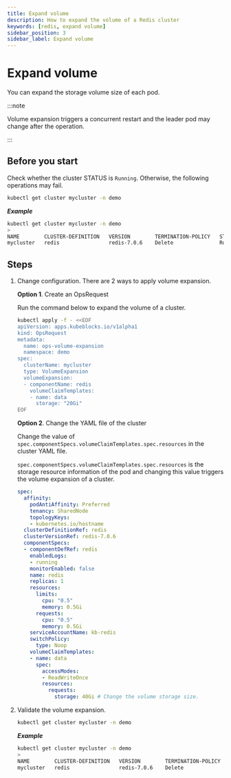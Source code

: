 ```yaml
---
title: Expand volume
description: How to expand the volume of a Redis cluster
keywords: [redis, expand volume]
sidebar_position: 3
sidebar_label: Expand volume
---
```


# Expand volume

You can expand the storage volume size of each pod.

:::note

Volume expansion triggers a concurrent restart and the leader pod may change after the operation.

:::

## Before you start

Check whether the cluster STATUS is `Running`. Otherwise, the following operations may fail.

```bash
kubectl get cluster mycluster -n demo
```

***Example***

```bash
kubectl get cluster mycluster -n demo
>
NAME        CLUSTER-DEFINITION   VERSION        TERMINATION-POLICY   STATUS    AGE
mycluster   redis                redis-7.0.6    Delete               Running   4d18h
```

## Steps

1. Change configuration. There are 2 ways to apply volume expansion.

   **Option 1**. Create an OpsRequest

   Run the command below to expand the volume of a cluster.

   ```bash
   kubectl apply -f - <<EOF
   apiVersion: apps.kubeblocks.io/v1alpha1
   kind: OpsRequest
   metadata:
     name: ops-volume-expansion
     namespace: demo
   spec:
     clusterName: mycluster
     type: VolumeExpansion
     volumeExpansion:
     - componentName: redis
       volumeClaimTemplates:
       - name: data
         storage: "20Gi"
   EOF
   ```

   **Option 2**. Change the YAML file of the cluster

   Change the value of `spec.componentSpecs.volumeClaimTemplates.spec.resources` in the cluster YAML file.

   `spec.componentSpecs.volumeClaimTemplates.spec.resources` is the storage resource information of the pod and changing this value triggers the volume expansion of a cluster.

    ```yaml
    spec:
      affinity:
        podAntiAffinity: Preferred
        tenancy: SharedNode
        topologyKeys:
        - kubernetes.io/hostname
      clusterDefinitionRef: redis
      clusterVersionRef: redis-7.0.6
      componentSpecs:
      - componentDefRef: redis
        enabledLogs:
        - running
        monitorEnabled: false
        name: redis
        replicas: 1
        resources:
          limits:
            cpu: "0.5"
            memory: 0.5Gi
          requests:
            cpu: "0.5"
            memory: 0.5Gi
        serviceAccountName: kb-redis
        switchPolicy:
          type: Noop
        volumeClaimTemplates:
        - name: data
          spec:
            accessModes:
            - ReadWriteOnce
            resources:
              requests:
                storage: 40Gi # Change the volume storage size.
    ```

2. Validate the volume expansion.

   ```bash
   kubectl get cluster mycluster -n demo
   ```

   ***Example***

   ```bash
   kubectl get cluster mycluster -n demo
   >
   NAME        CLUSTER-DEFINITION   VERSION        TERMINATION-POLICY   STATUS    AGE
   mycluster   redis                redis-7.0.6    Delete               Running   4d18h
   ```
